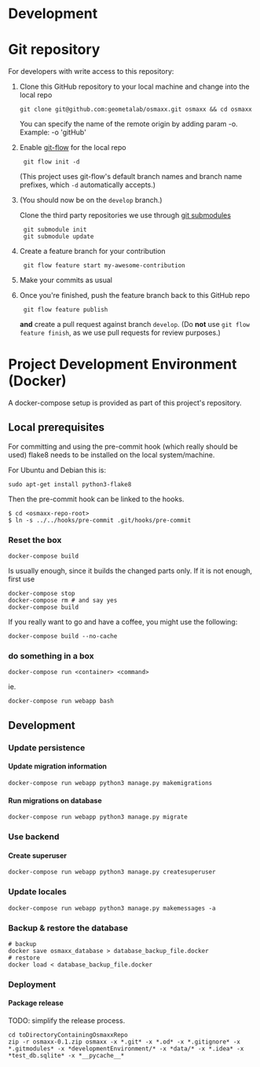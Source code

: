 # Development

# Git repository

For developers with write access to this repository:

1. Clone this GitHub repository to your local machine and change into the local repo
	```shell
    git clone git@github.com:geometalab/osmaxx.git osmaxx && cd osmaxx
    ```
    You can specify the name of the remote origin by adding param -o. Example: -o 'gitHub' 
    
2. Enable [git-flow](https://github.com/nvie/gitflow) for the local repo

	    git flow init -d
	    
	(This project uses git-flow's default branch names and branch name prefixes, which `-d` automatically accepts.)
3. (You should now be on the `develop` branch.)

	Clone the third party repositories we use through [git submodules](http://www.git-scm.com/book/en/v2/Git-Tools-Submodules)

	    git submodule init
	    git submodule update
	    
4. Create a feature branch for your contribution

	    git flow feature start my-awesome-contribution
	    
5. Make your commits as usual
6. Once you're finished, push the feature branch back to this GitHub repo

	    git flow feature publish
	    
	**and** create a pull request against branch `develop`. (Do **not** use `git flow feature finish`, as we use pull requests for review purposes.)

# Project Development Environment (Docker)

A docker-compose setup is provided as part of this project's repository.

## Local prerequisites

For committing and using the pre-commit hook (which really should be used) flake8 needs to be installed on
the local system/machine.

For Ubuntu and Debian this is:

`sudo apt-get install python3-flake8`

Then the pre-commit hook can be linked to the hooks.

```
$ cd <osmaxx-repo-root>
$ ln -s ../../hooks/pre-commit .git/hooks/pre-commit
```

### Reset the box

```shell
docker-compose build
```

Is usually enough, since it builds the changed parts only. If it is not enough, first use

```shell
docker-compose stop
docker-compose rm # and say yes
docker-compose build
```

If you really want to go and have a coffee, you might use the following:

```shell
docker-compose build --no-cache
```


### do something in a box

```shell
docker-compose run <container> <command>
```

ie.

```shell
docker-compose run webapp bash
```

## Development

### Update persistence

#### Update migration information

```shell
docker-compose run webapp python3 manage.py makemigrations
```

#### Run migrations on database
```shell
docker-compose run webapp python3 manage.py migrate
```


### Use backend

#### Create superuser

```shell
docker-compose run webapp python3 manage.py createsuperuser
```

### Update locales

```shell
docker-compose run webapp python3 manage.py makemessages -a
```


### Backup & restore the database
```shell
# backup
docker save osmaxx_database > database_backup_file.docker
# restore
docker load < database_backup_file.docker
```


### Deployment

#### Package release

TODO: simplify the release process.

```shell
cd toDirectoryContainingOsmaxxRepo
zip -r osmaxx-0.1.zip osmaxx -x *.git* -x *.od* -x *.gitignore* -x *.gitmodules* -x *developmentEnvironment/* -x *data/* -x *.idea* -x *test_db.sqlite* -x *__pycache__*
```
